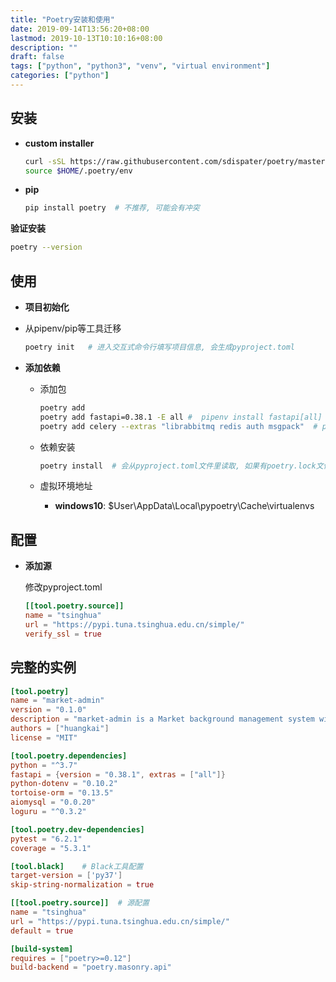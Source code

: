 ```yaml
---
title: "Poetry安装和使用"
date: 2019-09-14T13:56:20+08:00
lastmod: 2019-10-13T10:10:16+08:00
description: ""
draft: false
tags: ["python", "python3", "venv", "virtual environment"]
categories: ["python"]
---
```



## 安装
* **custom installer**
  
  ```bash
  curl -sSL https://raw.githubusercontent.com/sdispater/poetry/master/get-poetry.py | python
  source $HOME/.poetry/env  
  ```

* **pip**

  ```bash
  pip install poetry  # 不推荐, 可能会有冲突
  ```

**验证安装**
```bash
poetry --version
```

## 使用

* **项目初始化**
  
* 从pipenv/pip等工具迁移
  
	```bash
    poetry init   # 进入交互式命令行填写项目信息, 会生成pyproject.toml
	```
  
* **添加依赖**

  * 添加包

    ```bash
    poetry add 
    poetry add fastapi=0.38.1 -E all #  pipenv install fastapi[all]
    poetry add celery --extras "librabbitmq redis auth msgpack"  # pip install "celery[librabbitmq,redis,auth,msgpack]"
    ```

  * 依赖安装

    ```bash
    poetry install  # 会从pyproject.toml文件里读取, 如果有poetry.lock文件则会从lock文件中读取锁定依赖并安装
    ```

  * 虚拟环境地址

     -  **windows10**: $User\AppData\Local\pypoetry\Cache\virtualenvs

## 配置

*  **添加源**

    修改pyproject.toml

     ```toml
     [[tool.poetry.source]]
     name = "tsinghua"
     url = "https://pypi.tuna.tsinghua.edu.cn/simple/"
     verify_ssl = true
     ```

## 完整的实例

```toml
[tool.poetry]
name = "market-admin"
version = "0.1.0"
description = "market-admin is a Market background management system with fastapi"
authors = ["huangkai"]
license = "MIT"

[tool.poetry.dependencies]
python = "^3.7"
fastapi = {version = "0.38.1", extras = ["all"]}
python-dotenv = "0.10.2"
tortoise-orm = "0.13.5"
aiomysql = "0.0.20"
loguru = "^0.3.2"

[tool.poetry.dev-dependencies]
pytest = "6.2.1"
coverage = "5.3.1"

[tool.black]	# Black工具配置
target-version = ['py37']
skip-string-normalization = true

[[tool.poetry.source]]	# 源配置
name = "tsinghua"
url = "https://pypi.tuna.tsinghua.edu.cn/simple/"
default = true

[build-system]
requires = ["poetry>=0.12"]
build-backend = "poetry.masonry.api"
```





